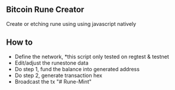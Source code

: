 ## Bitcoin Rune Creator

Create or etching rune using using javascript natively

## How to

- Define the network, \*this script only tested on regtest & testnet
- Edit/adjust the runestone data
- Do step 1, fund the balance into generated address
- Do step 2, generate transaction hex
- Broadcast the tx
"# Rune-Mint" 
